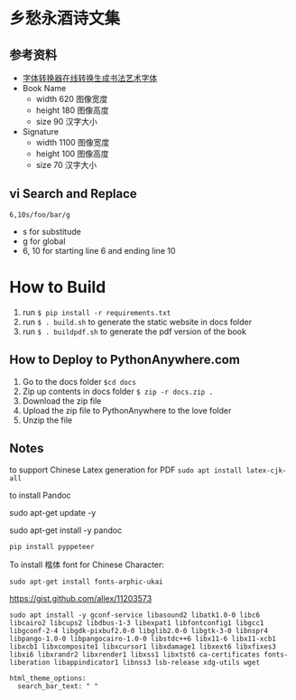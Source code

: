 # 乡愁永酒诗文集

## 参考资料

- [字体转换器在线转换生成书法艺术字体](http://www.diyiziti.com/)
- Book Name
  - width 620 图像宽度
  - height 180 图像高度
  - size 90 汉字大小
- Signature
  - width 1100 图像宽度
  - height 100 图像高度
  - size 70 汉字大小

## vi Search and Replace 

`6,10s/foo/bar/g`

- s for substitude 
- g for global
- 6, 10 for starting line 6 and ending line 10

# How to Build

1. run `$ pip install -r requirements.txt`
2. run `$ . build.sh` to generate the static website in docs folder
3. run `$ . buildpdf.sh` to generate the pdf version of the book

## How to Deploy to PythonAnywhere.com
1. Go to the docs folder `$cd docs`
2. Zip up contents in docs folder `$ zip -r docs.zip .`
3. Download the zip file
4. Upload the zip file to PythonAnywhere to the love folder
5. Unzip the file

## Notes

to support Chinese Latex generation for PDF `sudo apt install latex-cjk-all`

to install Pandoc


sudo apt-get update -y

sudo apt-get install -y pandoc

`pip install pyppeteer`

To install 楷体 font for Chinese Character:

`sudo apt-get install fonts-arphic-ukai`

https://gist.github.com/allex/11203573

~~~
sudo apt install -y gconf-service libasound2 libatk1.0-0 libc6 libcairo2 libcups2 libdbus-1-3 libexpat1 libfontconfig1 libgcc1 libgconf-2-4 libgdk-pixbuf2.0-0 libglib2.0-0 libgtk-3-0 libnspr4 libpango-1.0-0 libpangocairo-1.0-0 libstdc++6 libx11-6 libx11-xcb1 libxcb1 libxcomposite1 libxcursor1 libxdamage1 libxext6 libxfixes3 libxi6 libxrandr2 libxrender1 libxss1 libxtst6 ca-certificates fonts-liberation libappindicator1 libnss3 lsb-release xdg-utils wget
~~~

    html_theme_options:
      search_bar_text: " "

